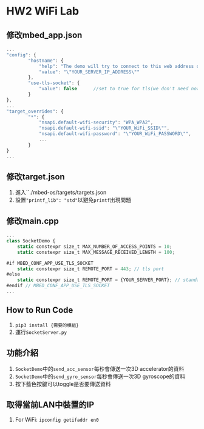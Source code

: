 # HW2 WiFi Lab

## 修改mbed_app.json
```javascript
...
"config": {
        "hostname": {
            "help": "The demo will try to connect to this web address on port 80 (or port 443 when using tls).",
            "value": "\"YOUR_SERVER_IP_ADDRESS\""
        },
        "use-tls-socket": {
            "value": false      //set to true for tls(we don't need now!!)
        }
},
...
"target_overrides": {
        "*": {
            "nsapi.default-wifi-security": "WPA_WPA2",
            "nsapi.default-wifi-ssid": "\"YOUR_WiFi_SSID\"",
            "nsapi.default-wifi-password": "\"YOUR_WiFi_PASSWORD\"",
            ...
        }
}
...
```

## 修改target.json
1. 進入``./mbed-os/targets/targets.json
2. 設置`"printf_lib": "std"`以避免`printf`出現問題

## 修改main.cpp
```javascript
...
class SocketDemo {
    static constexpr size_t MAX_NUMBER_OF_ACCESS_POINTS = 10;
    static constexpr size_t MAX_MESSAGE_RECEIVED_LENGTH = 100;

#if MBED_CONF_APP_USE_TLS_SOCKET
    static constexpr size_t REMOTE_PORT = 443; // tls port
#else
    static constexpr size_t REMOTE_PORT = {YOUR_SERVER_PORT}; // standard HTTP port
#endif // MBED_CONF_APP_USE_TLS_SOCKET
...
```

## How to Run Code
1. `pip3 install {需要的模組}`
2. 運行`SocketServer.py`

## 功能介紹
1. `SocketDemo`中的`send_acc_sensor`每秒會傳送一次3D accelerator的資料
2. `SocketDemo`中的`send_gyro_sensor`每秒會傳送一次3D gyroscope的資料
3. 按下藍色按鍵可以toggle是否要傳送資料


## 取得當前LAN中裝置的IP
1. For WiFi: `ipconfig getifaddr en0`
